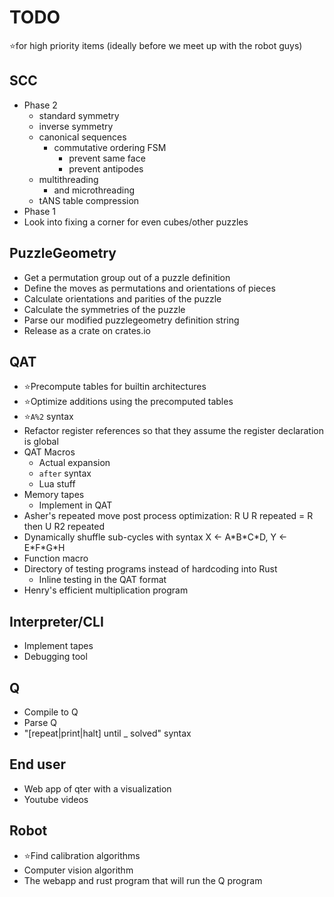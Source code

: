 # TODO

⭐for high priority items (ideally before we meet up with the robot guys)

## SCC

- Phase 2
  - standard symmetry
  - inverse symmetry
  - canonical sequences
    - commutative ordering FSM
      - prevent same face
      - prevent antipodes
  - multithreading
    - and microthreading
  - tANS table compression
- Phase 1
- Look into fixing a corner for even cubes/other puzzles

## PuzzleGeometry

- Get a permutation group out of a puzzle definition
- Define the moves as permutations and orientations of pieces
- Calculate orientations and parities of the puzzle
- Calculate the symmetries of the puzzle
- Parse our modified puzzlegeometry definition string
- Release as a crate on crates.io

## QAT

- ⭐Precompute tables for builtin architectures
- ⭐Optimize additions using the precomputed tables
- ⭐`A%2` syntax
- Refactor register references so that they assume the register declaration is global
- QAT Macros
  - Actual expansion
  - `after` syntax
  - Lua stuff
- Memory tapes
  - Implement in QAT
- Asher's repeated move post process optimization: R U R repeated = R then U R2 repeated
- Dynamically shuffle sub-cycles with syntax X ← A\*B\*C\*D, Y ← E\*F\*G\*H
- Function macro
- Directory of testing programs instead of hardcoding into Rust
  - Inline testing in the QAT format
- Henry's efficient multiplication program

## Interpreter/CLI

- Implement tapes
- Debugging tool

## Q

- Compile to Q
- Parse Q
- "[repeat|print|halt] until _ solved" syntax

## End user

- Web app of qter with a visualization
- Youtube videos

## Robot

- ⭐Find calibration algorithms
- Computer vision algorithm
- The webapp and rust program that will run the Q program
